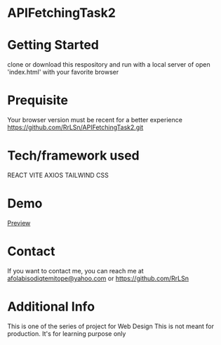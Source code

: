 # APIFetchingTask2

# Getting Started
clone or download this respository and run with a local server of open 'index.html' with your favorite browser

# Prequisite
Your browser version must be recent for a better experience https://github.com/RrLSn/APIFetchingTask2.git

# Tech/framework used
REACT VITE 
AXIOS
TAILWIND CSS

# Demo
[Preview](https://kaleidoscopic-starship-8aad15.netlify.app)

# Contact
If you want to contact me, you can reach me at
afolabisodiqtemitope@yahoo.com or
https://github.com/RrLSn

# Additional Info
This is one of the series of project for Web Design
This is not meant for production. It's for learning purpose only
